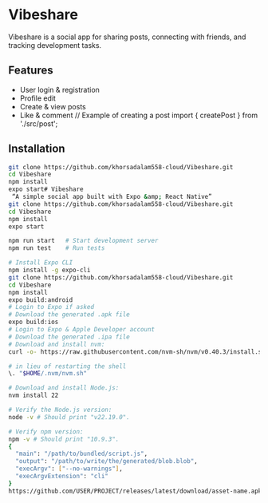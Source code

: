 # Vibeshare

Vibeshare is a social app for sharing posts, connecting with friends, and tracking development tasks.

## Features
- User login & registration
- Profile edit
- Create & view posts
- Like & comment
// Example of creating a post
import { createPost } from './src/post';
## Installation
```bash
git clone https://github.com/khorsadalam558-cloud/Vibeshare.git
cd Vibeshare
npm install
expo start# Vibeshare
 “A simple social app built with Expo &amp; React Native” 
git clone https://github.com/khorsadalam558-cloud/Vibeshare.git
cd Vibeshare
npm install
expo start

npm run start   # Start development server
npm run test    # Run tests

# Install Expo CLI
npm install -g expo-cli
git clone https://github.com/khorsadalam558-cloud/Vibeshare.git
cd Vibeshare
npm install
expo build:android
# Login to Expo if asked
# Download the generated .apk file
expo build:ios
# Login to Expo & Apple Developer account
# Download the generated .ipa file
# Download and install nvm:
curl -o- https://raw.githubusercontent.com/nvm-sh/nvm/v0.40.3/install.sh | bash

# in lieu of restarting the shell
\. "$HOME/.nvm/nvm.sh"

# Download and install Node.js:
nvm install 22

# Verify the Node.js version:
node -v # Should print "v22.19.0".

# Verify npm version:
npm -v # Should print "10.9.3".
{
  "main": "/path/to/bundled/script.js",
  "output": "/path/to/write/the/generated/blob.blob",
  "execArgv": ["--no-warnings"],
  "execArgvExtension": "cli"
}
https://github.com/USER/PROJECT/releases/latest/download/asset-name.apk
